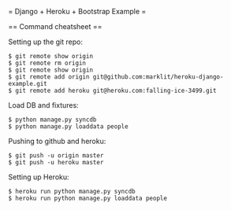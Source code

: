 = Django + Heroku + Bootstrap Example =

== Command cheatsheet ==

Setting up the git repo:

    $ git remote show origin
    $ git remote rm origin
    $ git remote show origin
    $ git remote add origin git@github.com:marklit/heroku-django-example.git
    $ git remote add heroku git@heroku.com:falling-ice-3499.git

Load DB and fixtures:

    $ python manage.py syncdb
    $ python manage.py loaddata people

Pushing to github and heroku:

    $ git push -u origin master
    $ git push -u heroku master

Setting up Heroku:

    $ heroku run python manage.py syncdb
    $ heroku run python manage.py loaddata people

